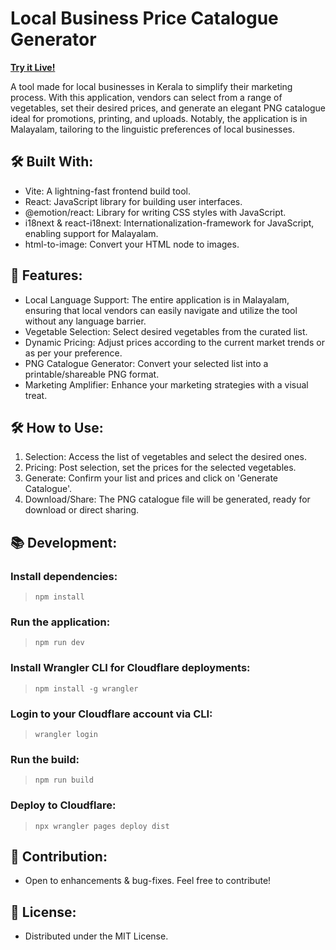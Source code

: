 # Local Business Price Catalogue Generator

**[Try it Live!](https://nanthalathstore-catalogue-generator.pages.dev/)**

A tool made for local businesses in Kerala to simplify their marketing process. With this application, vendors can select from a range of vegetables, set their desired prices, and generate an elegant PNG catalogue ideal for promotions, printing, and uploads. Notably, the application is in Malayalam, tailoring to the linguistic preferences of local businesses.

## 🛠️ Built With:

- Vite: A lightning-fast frontend build tool.
- React: JavaScript library for building user interfaces.
- @emotion/react: Library for writing CSS styles with JavaScript.
- i18next & react-i18next: Internationalization-framework for JavaScript, enabling support for Malayalam.
- html-to-image: Convert your HTML node to images.

## 🌱 Features:

- Local Language Support: The entire application is in Malayalam, ensuring that local vendors can easily navigate and utilize the tool without any language barrier.
- Vegetable Selection: Select desired vegetables from the curated list.
- Dynamic Pricing: Adjust prices according to the current market trends or as per your preference.
- PNG Catalogue Generator: Convert your selected list into a printable/shareable PNG format.
- Marketing Amplifier: Enhance your marketing strategies with a visual treat.

## 🛠️ How to Use:

1. Selection: Access the list of vegetables and select the desired ones.
2. Pricing: Post selection, set the prices for the selected vegetables.
3. Generate: Confirm your list and prices and click on 'Generate Catalogue'.
4. Download/Share: The PNG catalogue file will be generated, ready for download or direct sharing.

## 📚 Development:

### Install dependencies:

> `npm install`

### Run the application:

> `npm run dev`

### Install Wrangler CLI for Cloudflare deployments:

> `npm install -g wrangler`

### Login to your Cloudflare account via CLI:

> `wrangler login`

### Run the build:

> `npm run build`

### Deploy to Cloudflare:

> `npx wrangler pages deploy dist`

## 🙌 Contribution:

- Open to enhancements & bug-fixes. Feel free to contribute!

## 🔐 License:

- Distributed under the MIT License.
